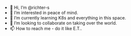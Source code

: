 - 👋 Hi, I’m @richter-s
- 👀 I’m interested in peace of mind.
- 🌱 I’m currently learning K8s and everything in this space.
- 💞️ I’m looking to collaborate on taking over the world.
- 📫 How to reach me - do it like E.T..

<!---
richter-s/richter-s is a ✨ special ✨ repository because its `README.md` (this file) appears on your GitHub profile.
You can click the Preview link to take a look at your changes.
--->
